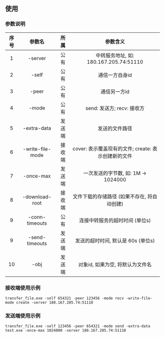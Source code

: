 ## 使用

### 参数说明
序号 | 参数名 | 所属 | 参数含义
:--: | :--: | :--: | :--:
1 | -server | 公有 | 中转服务地址, 如: 180.167.205.74:51110
2 | -self | 公有 | 通信一方自身id
3 | -peer | 公有 | 通信另一方id
4 | -mode | 公有 | send: 发送方; recv: 接收方
5 | -extra-data | 发送端 | 发送的文件路径
6 | -write-file-mode | 接收端 | cover: 表示覆盖现有的文件; create: 表示创建新的文件
7 | -once-max | 发送端 | 一次发送的字节数, 如: 1M -> 1024000
8 | -download-root | 接收端 | 文件下载的存储路径 (如果不存在, 将自动创建)
9 | -conn-timeouts | 公有 | 连接中转服务的超时时间 (单位s)
9 | -send-timeouts | 发送端 | 发送的超时时间, 默认是 60s (单位s)
10 | -obj | 发送端 | 对象id, 如果为空, 将默认为文件名

### 接收端使用示例
```
transfer_file.exe -self 654321 -peer 123456 -mode recv -write-file-mode create -server 180.167.205.74:51110
```

### 发送端使用示例
```
transfer_file.exe -self 123456 -peer 654321 -mode send -extra-data test.exe -once-max 1024000 -server 180.167.205.74:51110
```

